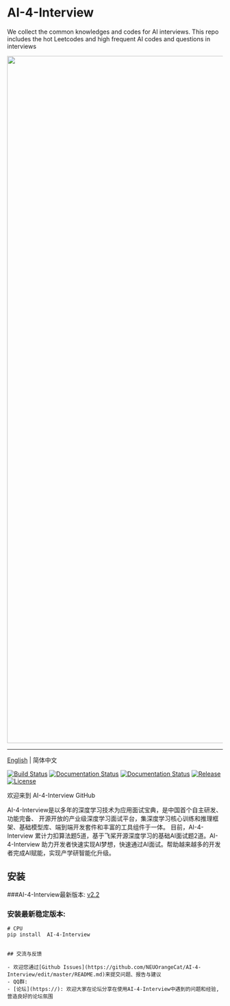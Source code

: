 # AI-4-Interview
We collect the common knowledges and codes for AI interviews.
This repo includes the hot Leetcodes and high frequent AI codes and questions in interviews

<p align="center">
<img align="center" src="doc/imgs/logo.png", width=1600>
<p>

  --------------------------------------------------------------------------------

[English](./README.md) | 简体中文

[![Build Status](https://travis-ci.org/PaddlePaddle/Paddle.svg?branch=develop)](https://travis-ci.org/PaddlePaddle/Paddle)
[![Documentation Status](https://img.shields.io/badge/docs-latest-brightgreen.svg?style=flat)](https://paddlepaddle.org.cn/documentation/docs/en/guides/index_en.html)
[![Documentation Status](https://img.shields.io/badge/中文文档-最新-brightgreen.svg)](https://paddlepaddle.org.cn/documentation/docs/zh/guides/index_cn.html)
[![Release](https://img.shields.io/github/release/PaddlePaddle/Paddle.svg)](https://github.com/PaddlePaddle/Paddle/releases)
[![License](https://img.shields.io/badge/license-Apache%202-blue.svg)](LICENSE)

欢迎来到 AI-4-Interview GitHub

 AI-4-Interview是以多年的深度学习技术为应用面试宝典，是中国首个自主研发、功能完备、 开源开放的产业级深度学习面试平台，集深度学习核心训练和推理框架、基础模型库、端到端开发套件和丰富的工具组件于一体。
  目前，AI-4-Interview 累计力扣算法题5道，基于飞桨开源深度学习的基础AI面试题2道。AI-4-Interview 助力开发者快速实现AI梦想，快速通过AI面试。帮助越来越多的开发者完成AI赋能，实现产学研智能化升级。

## 安装
###AI-4-Interview最新版本: [v2.2](https://github.com/PaddlePaddle/Paddle/tree/release/2.2)
### 安装最新稳定版本:
```
# CPU
pip install  AI-4-Interview
  

## 交流与反馈

- 欢迎您通过[Github Issues](https://github.com/NEUOrangeCat/AI-4-Interview/edit/master/README.md)来提交问题、报告与建议
- QQ群:  
- [论坛](https://): 欢迎大家在论坛分享在使用AI-4-Interview中遇到的问题和经验, 营造良好的论坛氛围

